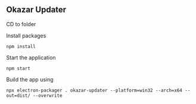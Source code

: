 ## Okazar Updater

CD to folder

Install packages

```
npm install
```

Start the application

```
npm start
```

Build the app using

```
npx electron-packager . okazar-updater --platform=win32 --arch=x64 --out=dist/ --overwrite
```
